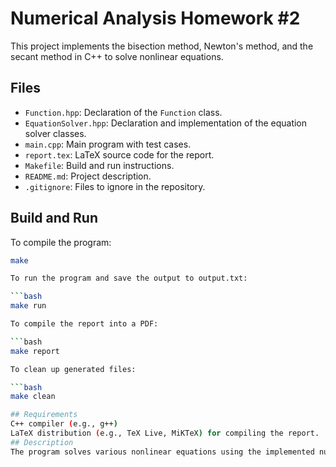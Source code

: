 # Numerical Analysis Homework #2

This project implements the bisection method, Newton's method, and the secant method in C++ to solve nonlinear equations.

## Files

- `Function.hpp`: Declaration of the `Function` class.
- `EquationSolver.hpp`: Declaration and implementation of the equation solver classes.
- `main.cpp`: Main program with test cases.
- `report.tex`: LaTeX source code for the report.
- `Makefile`: Build and run instructions.
- `README.md`: Project description.
- `.gitignore`: Files to ignore in the repository.

## Build and Run

To compile the program:

```bash
make

To run the program and save the output to output.txt:

```bash
make run

To compile the report into a PDF:

```bash
make report

To clean up generated files:

```bash
make clean

## Requirements
C++ compiler (e.g., g++)
LaTeX distribution (e.g., TeX Live, MiKTeX) for compiling the report.
## Description
The program solves various nonlinear equations using the implemented numerical methods and outputs the results. The report provides a detailed explanation and analysis of the results.